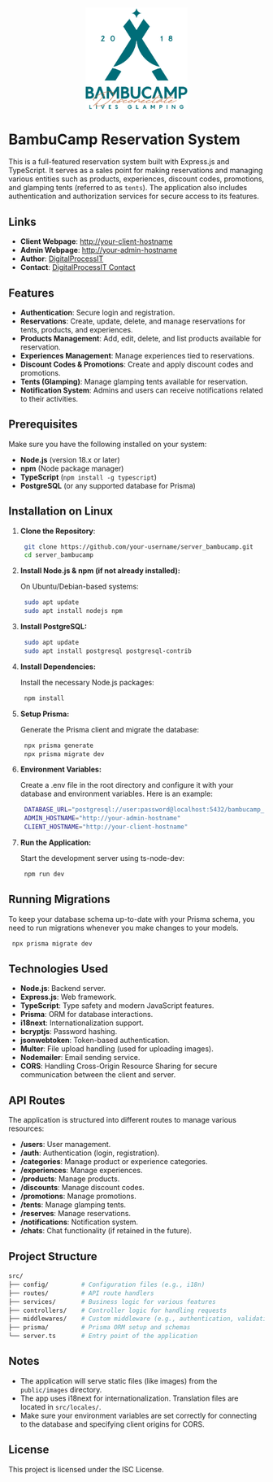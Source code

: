 <p align="center">
  <a href="https://bambucamp.com" target="_blank">
    <img src="https://github.com/DiegoPevi05/bambucamp-backend/blob/main/public/images/logo.png" width="200">
  </a>
</p>

# BambuCamp Reservation System


This is a full-featured reservation system built with Express.js and TypeScript. It serves as a sales point for making reservations and managing various entities such as products, experiences, discount codes, promotions, and glamping tents (referred to as `tents`). The application also includes authentication and authorization services for secure access to its features.

## Links

- **Client Webpage**: [http://your-client-hostname](http://your-client-hostname)
- **Admin Webpage**: [http://your-admin-hostname](http://your-admin-hostname)
- **Author**: [DigitalProcessIT](https://digitalprocessit.com/es/)
- **Contact**: [DigitalProcessIT Contact](https://digitalprocessit.com/es/contacto)

## Features

- **Authentication**: Secure login and registration.
- **Reservations**: Create, update, delete, and manage reservations for tents, products, and experiences.
- **Products Management**: Add, edit, delete, and list products available for reservation.
- **Experiences Management**: Manage experiences tied to reservations.
- **Discount Codes & Promotions**: Create and apply discount codes and promotions.
- **Tents (Glamping)**: Manage glamping tents available for reservation.
- **Notification System**: Admins and users can receive notifications related to their activities.

## Prerequisites

Make sure you have the following installed on your system:

- **Node.js** (version 18.x or later)
- **npm** (Node package manager)
- **TypeScript** (`npm install -g typescript`)
- **PostgreSQL** (or any supported database for Prisma)

## Installation on Linux

1. **Clone the Repository**:

   ```bash
    git clone https://github.com/your-username/server_bambucamp.git
    cd server_bambucamp
   ```

2. **Install Node.js & npm (if not already installed):**

    On Ubuntu/Debian-based systems:
   ```bash
    sudo apt update
    sudo apt install nodejs npm
   ```

3. **Install PostgreSQL:**

   ```bash
    sudo apt update
    sudo apt install postgresql postgresql-contrib
   ```

4. **Install Dependencies:**

    Install the necessary Node.js packages:
   ```bash
    npm install
   ```

5. **Setup Prisma:**

    Generate the Prisma client and migrate the database:
   ```bash
    npx prisma generate
    npx prisma migrate dev
   ```

5. **Environment Variables:**

    Create a .env file in the root directory and configure it with your database and environment variables. Here is an example:

   ```bash
    DATABASE_URL="postgresql://user:password@localhost:5432/bambucamp_db"
    ADMIN_HOSTNAME="http://your-admin-hostname"
    CLIENT_HOSTNAME="http://your-client-hostname"
    ```
6. **Run the Application:**

    Start the development server using ts-node-dev:

   ```bash
    npm run dev
    ```

## Running Migrations

To keep your database schema up-to-date with your Prisma schema, you need to run migrations whenever you make changes to your models.

   ```bash
    npx prisma migrate dev
   ```

## Technologies Used

- **Node.js**: Backend server.
- **Express.js**: Web framework.
- **TypeScript**: Type safety and modern JavaScript features.
- **Prisma**: ORM for database interactions.
- **i18next**: Internationalization support.
- **bcryptjs**: Password hashing.
- **jsonwebtoken**: Token-based authentication.
- **Multer**: File upload handling (used for uploading images).
- **Nodemailer**: Email sending service.
- **CORS**: Handling Cross-Origin Resource Sharing for secure communication between the client and server.
  
## API Routes

The application is structured into different routes to manage various resources:

- **/users**: User management.
- **/auth**: Authentication (login, registration).
- **/categories**: Manage product or experience categories.
- **/experiences**: Manage experiences.
- **/products**: Manage products.
- **/discounts**: Manage discount codes.
- **/promotions**: Manage promotions.
- **/tents**: Manage glamping tents.
- **/reserves**: Manage reservations.
- **/notifications**: Notification system.
- **/chats**: Chat functionality (if retained in the future).

## Project Structure

```bash
src/
├── config/         # Configuration files (e.g., i18n)
├── routes/         # API route handlers
├── services/       # Business logic for various features
├── controllers/    # Controller logic for handling requests
├── middlewares/    # Custom middleware (e.g., authentication, validation)
├── prisma/         # Prisma ORM setup and schemas
└── server.ts       # Entry point of the application
```

## Notes

- The application will serve static files (like images) from the `public/images` directory.
- The app uses i18next for internationalization. Translation files are located in `src/locales/`.
- Make sure your environment variables are set correctly for connecting to the database and specifying client origins for CORS.



## License

This project is licensed under the ISC License.
